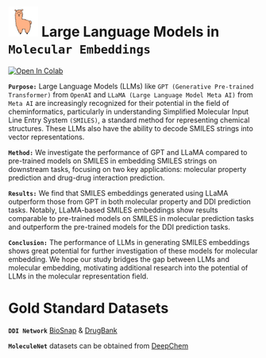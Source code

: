 # <img src="https://github.com/sshaghayeghs/LLaMA-VS-ChatGPT/blob/main/Image/SMILINGLLaMA.png" width="60" height="60"> Large Language Models in `Molecular Embeddings`
[![Open In Colab](https://colab.research.google.com/assets/colab-badge.svg)](https://colab.research.google.com/drive/1PMID8QoQ7qC8DODOHFY6JaL3Ye-SEtXG?usp=sharing)

**`Purpose:`** Large Language Models (LLMs) like `GPT (Generative Pre-trained Transformer)` from `OpenAI` and `LLaMA (Large Language Model Meta AI)` from `Meta AI` are increasingly recognized for their potential in the field of cheminformatics, particularly in understanding Simplified Molecular Input Line Entry System `(SMILES)`, a standard method for representing chemical structures. These LLMs also have the ability to decode SMILES strings into vector representations.

**`Method:`** We investigate the performance of GPT and LLaMA compared to pre-trained models on SMILES in embedding SMILES strings on downstream tasks, focusing on two key applications: molecular property prediction and drug-drug interaction prediction.

**`Results:`** We find that SMILES embeddings generated using LLaMA outperform those from GPT in both molecular property and DDI prediction tasks. Notably, LLaMA-based SMILES embeddings show results comparable to pre-trained models on SMILES in molecular prediction tasks and outperform the pre-trained models for the DDI prediction tasks.

**`Conclusion:`** The performance of LLMs in generating SMILES embeddings shows great potential for further investigation of these models for molecular embedding. We hope our study bridges the gap between LLMs and molecular embedding, motivating additional research into the potential of LLMs in the molecular representation field.


# Gold Standard Datasets
  **`DDI Network`** [BioSnap](https://github.com/sshaghayeghs/DDI-LLM/blob/main/Dataset/DDI/BioSNAP_ChCh-Miner_ChCh-Miner_durgbank-chem-chem.tsv) & [DrugBank](https://github.com/sshaghayeghs/DDI-LLM/blob/main/Dataset/DDI/DrugbankDDI.csv)

  **`MoleculeNet`**   datasets can be obtained from [DeepChem](https://deepchem.readthedocs.io/en/latest/api_reference/moleculenet.html)


